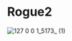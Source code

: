 # Rogue2

![127 0 0 1_5173_ (1)](https://user-images.githubusercontent.com/36574651/200896345-54713c76-83b0-433b-addb-5596cb3ce734.png)

